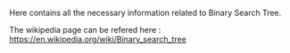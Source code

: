 Here contains all the necessary information related to Binary Search Tree.

The wikipedia page can be refered here : https://en.wikipedia.org/wiki/Binary_search_tree

